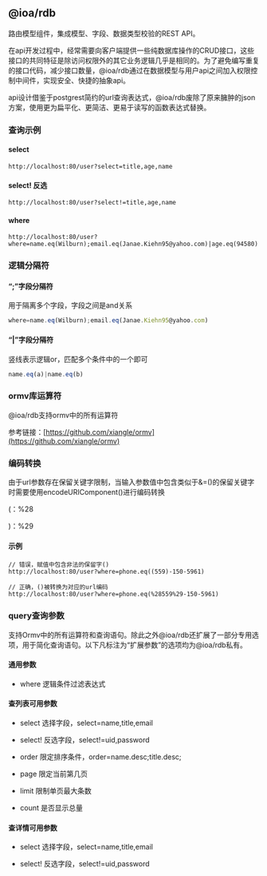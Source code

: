 ## @ioa/rdb

路由模型组件，集成模型、字段、数据类型校验的REST API。

在api开发过程中，经常需要向客户端提供一些纯数据库操作的CRUD接口，这些接口的共同特征是除访问权限外的其它业务逻辑几乎是相同的。为了避免编写重复的接口代码，减少接口数量，@ioa/rdb通过在数据模型与用户api之间加入权限控制中间件，实现安全、快捷的抽象api。

api设计借鉴于postgrest简约的url查询表达式，@ioa/rdb废除了原来臃肿的json方案，使用更为扁平化、更简洁、更易于读写的函数表达式替换。

### 查询示例

#### select

```
http://localhost:80/user?select=title,age,name
```

#### select! 反选

```
http://localhost:80/user?select!=title,age,name
```

#### where

```
http://localhost:80/user?where=name.eq(Wilburn);email.eq(Janae.Kiehn95@yahoo.com)|age.eq(94580)
```

### 逻辑分隔符


#### “;”字段分隔符

用于隔离多个字段，字段之间是and关系

```js
where=name.eq(Wilburn);email.eq(Janae.Kiehn95@yahoo.com)
```

#### “|”字段分隔符

竖线表示逻辑or，匹配多个条件中的一个即可

```js
name.eq(a)|name.eq(b)
```


### ormv库运算符

@ioa/rdb支持ormv中的所有运算符

参考链接：[https://github.com/xiangle/ormv](https://github.com/xiangle/ormv)

### 编码转换

由于url参数存在保留关键字限制，当输入参数值中包含类似于&=()的保留关键字时需要使用encodeURIComponent()进行编码转换

(：%28

)：%29

#### 示例
```
// 错误，赋值中包含非法的保留字()
http://localhost:80/user?where=phone.eq((559)-150-5961)

// 正确，()被转换为对应的url编码
http://localhost:80/user?where=phone.eq(%28559%29-150-5961)
```

### query查询参数

支持Ormv中的所有运算符和查询语句。除此之外@ioa/rdb还扩展了一部分专用选项，用于简化查询语句。以下凡标注为“扩展参数”的选项均为@ioa/rdb私有。

#### 通用参数

* where 逻辑条件过滤表达式

#### 查列表可用参数

* select 选择字段，select=name,title,email

* select! 反选字段，select!=uid,password

* order 限定排序条件，order=name.desc;title.desc;

* page 限定当前第几页

* limit 限制单页最大条数

* count 是否显示总量

#### 查详情可用参数

* select 选择字段，select=name,title,email

* select! 反选字段，select!=uid,password